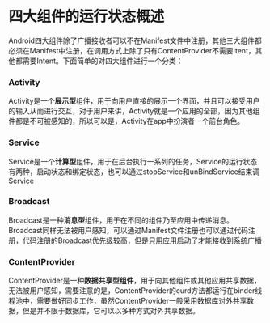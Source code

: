 # 四大组件的运行状态概述

Android四大组件除了广播接收者可以不在Manifest文件中注册，其他三大组件都必须在Manifest中注册，在调用方式上除了只有ContentProvider不需要Itent，其他都需要Intent。下面简单的对四大组件进行一个分类：

### Activity

Activity是一个**展示型**组件，用于向用户直接的展示一个界面，并且可以接受用户的输入从而进行交互，对于用户来讲，Activity就是一个应用的全部，因为其他组件都是不可被感知的，所以可以是，Activity在app中扮演者一个前台角色。

### Service

Service是一个**计算型**组件，用于在后台执行一系列的任务，Service的运行状态有两种，启动状态和绑定状态，也可以通过stopService和unBindService结束调Service

### Broadcast

Broadcast是一种**消息型**组件，用于在不同的组件乃至应用中传递消息。Broadcast同样无法被用户感知，可以通过Manifest文件注册也可以通过代码注册，代码注册的Broadcast优先级较高，但是只用应用启动了才能接收到系统广播

### ContentProvider

ContentProvider是一种**数据共享型组件**，用于向其他组件或其他应用共享数据，无法被用户感知，需要注意的是，ContentProvider的curd方法都运行在binder线程池中，需要做好同步工作，虽然ContentProvider一般采用数据库对外共享数据，但是并不限于数据库，它可以以多种方式对外共享数据。